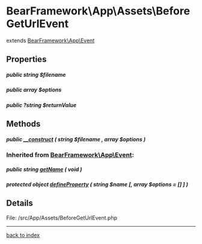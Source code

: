 # BearFramework\App\Assets\BeforeGetUrlEvent

extends [BearFramework\App\Event](bearframework.app.event.class.md)

## Properties

##### public string $filename

##### public array $options

##### public ?string $returnValue

## Methods

##### public [__construct](bearframework.app.assets.beforegeturlevent.__construct.method.md) ( string $filename , array $options )

### Inherited from [BearFramework\App\Event](bearframework.app.event.class.md):

##### public string [getName](bearframework.app.event.getname.method.md) ( void )

##### protected object [defineProperty](bearframework.app.event.defineproperty.method.md) ( string $name [, array $options = [] ] )

## Details

File: /src/App/Assets/BeforeGetUrlEvent.php

---

[back to index](index.md)

